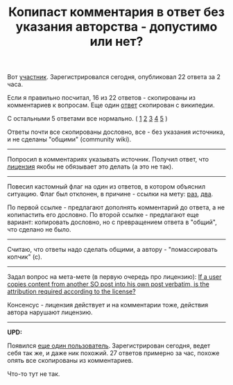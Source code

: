 ﻿---
title: "Копипаст комментария в ответ без указания авторства - допустимо или нет?"
se.owner.user_id: 215103
se.owner.display_name: "HolyBlackCat"
se.owner.link: "https://ru.meta.stackoverflow.com/users/215103/holyblackcat"
se.link: "https://ru.meta.stackoverflow.com/questions/10628/%d0%9a%d0%be%d0%bf%d0%b8%d0%bf%d0%b0%d1%81%d1%82-%d0%ba%d0%be%d0%bc%d0%bc%d0%b5%d0%bd%d1%82%d0%b0%d1%80%d0%b8%d1%8f-%d0%b2-%d0%be%d1%82%d0%b2%d0%b5%d1%82-%d0%b1%d0%b5%d0%b7-%d1%83%d0%ba%d0%b0%d0%b7%d0%b0%d0%bd%d0%b8%d1%8f-%d0%b0%d0%b2%d1%82%d0%be%d1%80%d1%81%d1%82%d0%b2%d0%b0-%d0%b4%d0%be%d0%bf%d1%83%d1%81%d1%82%d0%b8%d0%bc%d0%be-%d0%b8%d0%bb%d0%b8-%d0%bd%d0%b5%d1%82"
se.question_id: 10628
se.post_type: question
se.score: 22
---
<p>Вот <a href="https://ru.stackoverflow.com/users/398230/joker?tab=answers">участник</a>. Зарегистрировался сегодня, опубликовал 22 ответа за 2 часа.</p>
<p>Если я правильно посчитал, 16 из 22 ответов - скопированы из комментариев к вопросам. Еще один <a href="https://ru.stackoverflow.com/a/1153305/215103">ответ</a> скопирован с википедии.</p>
<p>С остальными 5 ответами все нормально. (
<a href="https://ru.stackoverflow.com/a/1153282/215103">1</a>
<a href="https://ru.stackoverflow.com/a/1153286/215103">2</a>
<a href="https://ru.stackoverflow.com/a/1153290/215103">3</a>
<a href="https://ru.stackoverflow.com/a/1153291/215103">4</a>
<a href="https://ru.stackoverflow.com/a/1153300/215103">5</a>
)</p>
<p>Ответы почти все скопированы дословно, все - без указания источника, и не сделаны &quot;общими&quot; (community wiki).</p>
<hr />
<p>Попросил в комментариях указывать источник. Получил ответ, что <a href="https://stackoverflow.com/help/licensing">лицензия</a> якобы не обязывает это делать (а это не так).</p>
<hr />
<p>Повесил кастомный флаг на один из ответов, в котором объяснил ситуацию. Флаг был отклонен, в причине - ссылки на мету: <a href="https://ru.meta.stackoverflow.com/q/4670/">раз</a>, <a href="https://ru.meta.stackoverflow.com/q/3061/">два</a>.</p>
<p>По первой ссылке - предлагают дополнять комментарий до ответа, а не копипастить его дословно. По второй ссылке - предлагают еще вариант: копировать дословно, но с превращением ответа в &quot;общий&quot;, что сделано не было.</p>
<hr />
<p>Считаю, что ответы надо сделать общими, а автору - &quot;помассировать копчик&quot; (с).</p>
<hr />
<p>Задал вопрос на мета-мете (в первую очередь про лицензию): <a href="https://meta.stackexchange.com/q/350905/353058">If a user copies content from another SO post into his own post verbatim, is the attribution required according to the license?</a></p>
<p>Консенсус - лицензия действует и на комментарии тоже, действия автора нарушают лицензию.</p>
<hr />
<p><strong>UPD:</strong></p>
<p>Появился <a href="https://ru.stackoverflow.com/users/398755/jokerbot">еще один пользователь</a>. Зарегистрирован сегодня, ведет себя так же, и даже ник похожий. 27 ответов примерно за час, похоже опять все скопированы из комментариев.</p>
<p>Что-то тут не так.</p>
